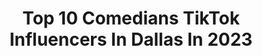 ---
title: Top 10 Comedians TikTok Influencers In Dallas In 2023
description: >-
  Find top comedians TikTok influencers in Dallas in 2023. Most popular hashtags: #fyp #comedia #texas #parati.
platform: TikTok
hits: 16
text_top: Analyze the top-rated TikTok influencers on inBeat.
text_bottom: Our database holds 16 TikTok influencers like this in Dallas, United States for you to contact.
profiles:
  - username: "djvw9"
    fullname: >-
      Dominick von Waaden
    bio: >-
      ✨Have a nice life✨ 🏀Basketball🏀 🤷🏻‍♂️funny things🤷🏻‍♂️ 🕺🏻dancing?🕺🏻
    location: "United States"
    followers: 4911
    engagement: 957
    commentsToLikes: 0.080069
    id: ck8qeip59sqtj0j78tqa12kho
    verified: false
    hashtags: "#johnmulaney, #stitch, #germany, #california"
  - username: "sigogglinn"
    fullname: >-
      sigogglinn
    bio: >-
      I AM SIGOGGLINN
    location: "United States"
    followers: 142900
    engagement: 578
    commentsToLikes: 0.024193
    id: ckbw4i2bpxl5d0j236bofrl5u
    verified: false
    hashtags: "#hollywood, #actress, #morph, #popculture"
  - username: "la_wendy___"
    fullname: >-
      Wendy F
    bio: >-
      Salvadoreña de corazón 💙🤍💙🤍 #Scorpio ♏️ #comedia Dallas, TX📍
    location: "United States"
    followers: 72100
    engagement: 827
    commentsToLikes: 0.035308
    id: ckc870zpy5wjc0j23ny3wkgys
    verified: false
    hashtags: "#borrachos, #wendydarling, #hijosadopttiktok, #romeo"
  - username: "luisamarielos"
    fullname: >-
      Luisa ⚡️
    bio: >-
      Salvadoreña🇸🇻 📍Dallas, Tx Tu eres luz y brillas bonito ✨ @salvadoreanteam ❤️
    location: "United States"
    followers: 82400
    engagement: 1318
    commentsToLikes: 0.036380
    id: ckadawedgkd3z0i78y3doj01u
    verified: false
    hashtags: "#fyp, #colorcustomizer, #greenscreen, #stitch"
  - username: "gringuitoluke"
    fullname: >-
      luke_dallas
    bio: >-
      Adoro la cultura latina Gringuito🇺🇸Sígueme @luke_dallas 🌴Miami📍
    location: "United States"
    followers: 131000
    engagement: 599
    commentsToLikes: 0.048392
    id: ckc8gdt9mat3z0j23lb6w0kc2
    verified: false
    hashtags: "#ingles, #chistoso, #comedia, #aprenderingles"
  - username: "g.alma"
    fullname: >-
      Alma Galván
    bio: >-
      Dallas, TX 🦋 Potosina 🇲🇽 Ig: G.alma | Twitter: almagalvann | snap: g.almaa
    location: "United States"
    followers: 136400
    engagement: 1333
    commentsToLikes: 0.023991
    id: cka0mmcn7vxzt0i78gw2p8frf
    verified: false
    hashtags: "#parati, #y2k, #glamourshots, #00snostalgia"
  - username: "yiyo.flores5"
    fullname: >-
      Makeup by Yiyo 
    bio: >-
      salvadoreña ..El maquillaje 💄 💄y zumba son mis pasiones
    location: "United States"
    followers: 20800
    engagement: 1424
    commentsToLikes: 0.128906
    id: ckav7fj79eh730j23746gyt7r
    verified: false
    hashtags: "#texas, #dallas, #gracioso, #saludos"
  - username: "chicharrin"
    fullname: >-
      CHICHARRIN
    bio: >-
      GABRIEL RAMIREZ CHICHARRIN (saludos VIBOX app)
    location: "United States"
    followers: 486600
    engagement: 1131
    commentsToLikes: 0.025465
    id: ckb9t6gfiqunp0j233cugj5wk
    verified: false
    hashtags: "#comedy, #fyp, #elpasotx, #foryou"
  - username: "klaudillacagmoreno"
    fullname: >-
      Klaudillaca G Moreno
    bio: >-
      EMPRENDEDORA🇸🇻 Guardado935@gmail.com for business ORDENA TUS LABIALES💄 AQUÍ
    location: "United States"
    followers: 174200
    engagement: 762
    commentsToLikes: 0.025821
    id: ckck5xdv5r0qr0j23c7yo87as
    verified: false
    hashtags: "#comedia, #texas, #klaudillacagmoren, #503"
  - username: "daniela_00012"
    fullname: >-
      Daniela
    bio: >-
      Hola 👋 Videos de todo un poco ! Cash app: $daniela000123
    location: "United States"
    followers: 152600
    engagement: 795
    commentsToLikes: 0.027960
    id: ckbeu51bkdd3w0j23aebre2ck
    verified: false
    hashtags: "#dealer, #snow, #fyp, #tx"
---